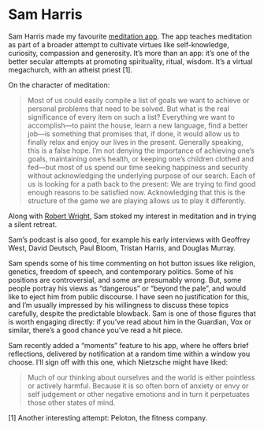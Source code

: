 # Sam Harris
Sam Harris made my favourite [meditation app](https://wakingup.com/). The app teaches meditation as part of a broader attempt to cultivate virtues like self-knowledge, curiosity, compassion and generosity. It’s more than an app: it’s one of the better secular attempts at promoting spirituality, ritual, wisdom. It’s a virtual megachurch, with an atheist priest [1].

On the character of meditation:

> Most of us could easily compile a list of goals we want to achieve or personal problems that need to be solved. But what is the real significance of every item on such a list? Everything we want to accomplish—to paint the house, learn a new language, find a better job—is something that promises that, if done, it would allow us to finally relax and enjoy our lives in the present. Generally speaking, this is a false hope. I’m not denying the importance of achieving one’s goals, maintaining one’s health, or keeping one’s children clothed and fed—but most of us spend our time seeking happiness and security without acknowledging the underlying purpose of our search. Each of us is looking for a path back to the present: We are trying to find good enough reasons to be satisfied now. Acknowledging that this is the structure of the game we are playing allows us to play it differently.

Along with [Robert Wright](/people/robert-wright.md), Sam stoked my interest in meditation and in trying a silent retreat.

Sam’s podcast is also good, for example his early interviews with Geoffrey West, David Deutsch, Paul Bloom, Tristan Harris, and Douglas Murray.

Sam spends some of his time commenting on hot button issues like religion, genetics, freedom of speech, and contemporary politics. Some of his positions are controversial, and some are presumably wrong. But, some people portray his views as “dangerous” or “beyond the pale”, and would like to eject him from public discourse. I have seen no justification for this, and I’m usually impressed by his willingness to discuss these topics carefully, despite the predictable blowback. Sam is one of those figures that is worth engaging directly: if you’ve read about him in the Guardian, Vox or similar, there’s a good chance you’ve read a hit piece.

Sam recently added a “moments” feature to his app, where he offers brief reflections, delivered by notification at a random time within a window you choose. I’ll sign off with this one, which Nietzsche might have liked:

> Much of our thinking about ourselves and the world is either pointless or actively harmful. Because it is so often born of anxiety or envy or self judgement or other negative emotions and in turn it perpetuates those other states of mind.

[1] Another interesting attempt: Peloton, the fitness company.

<!-- #web/people -->

<!-- #drafts -->

<!-- {BearID:sam-harris.md} -->

